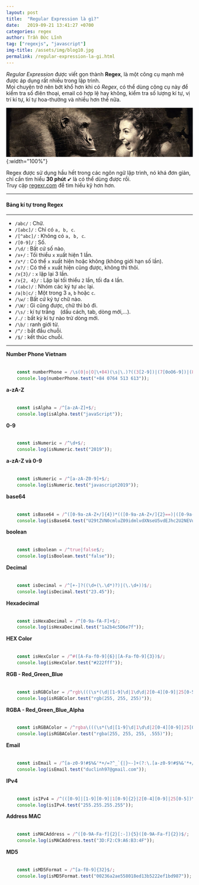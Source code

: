 ```yaml
---
layout: post
title:  "Regular Expression là gì?"
date:   2019-09-21 13:41:27 +0700
categories: regex
author: Trần Đức Lĩnh
tag: ["regexjs", "javascript"]
img-title: /assets/img/blog10.jpg
permalink: /regular-expression-la-gi.html
---
```

*Regular Expression* được viết gọn thành **Regex**, là một công cụ mạnh mẽ được áp dụng rất nhiều trong lập trình.<br/>
Mọi chuyện trở nên bớt khổ hơn khi có *Regex*, có thể dùng công cụ này để kiểm tra số điên thoại, email có hợp lệ hay không, kiểm tra số lượng kí tự, vị trí kí tự, kí tự hoa-thường và nhiều hơn thế nữa.

![image-title-here](/assets/img/img-post/regex/regex.jpg){:width="100%"}

Regex được sử dụng hầu hết trong các ngôn ngữ lập trình, nó khá đơn giản, chỉ cần tìm hiểu **30 phút ➹** là có thể dùng được rồi.<br/>
Truy cập [regexr.com](https://regexr.com/) để tìm hiểu kỹ hơn hơn.

***
#### Bảng kí tự trong Regex
***
* `/abc/` : Chữ.
* `/[abc]/` : Chỉ có `a, b, c`.
* `/[^abc]/` : Không có `a, b, c`.
* `/[0-9]/` : Số.
* `/\d/` : Bất cứ số nào.
* `/x+/` : Tối thiểu `x` xuất hiện 1 lần.
* `/x*/` : Có thể `x` xuất hiện hoặc không (không giới hạn số lần).
* `/x?/` : Có thể `x` xuất hiện cũng được, không thì thôi.
* `/x{3}/` : `x` lặp lại 3 lần.
* `/x{2, 4}/` : Lặp lại tối thiểu `2` lần, tối đa `4` lần.
* `/(abc)/` : Nhóm các ký tự `abc` lại.
* `/a|b|c/` : Một trong 3 `a`, `b` hoặc `c`.
* `/\w/` : Bất cứ ký tự chữ nào.
* `/\W/` : Gì cũng được, chữ thì bỏ đi.
* `/\s/` : kí tự trắng ` ` (dấu cách, tab, dòng mới,…).
* `/./` : bất kỳ kí tự nào trừ dòng mới.
* `/\b/` : ranh giới từ.
* `/^/` : bắt đầu chuỗi.
* `/$/` : kết thúc chuỗi.

***

**Number Phone Vietnam**

```javascript

    const numberPhone = /\s(0|o|O|\+84)(\s|\.)?((3[2-9])|(7[0oO6-9])|(8[1-5])|(9[oO0-9]))([oO0-9]{1})(\s|\.)?([oO0-9]{3})(\s|\.)?([oO0-9]{3})\b/;
    console.log(numberPhone.test("+84 0764 513 613"));

```

**a-zA-Z**

```javascript

    const isAlpha = /^[a-zA-Z]+$/;
    console.log(isAlpha.test("javaScript"));

```

**0-9**

```javascript

    const isNumeric = /^\d+$/;
    console.log(isNumeric.test("2019"));

```

**a-zA-Z và 0-9**

```javascript

    const isNumeric = /^[a-zA-Z0-9]+$/;
    console.log(isNumeric.test("javascript2019"));

```

**base64**

```javascript

    const isBase64 = /^([0-9a-zA-Z+/]{4})*(([0-9a-zA-Z+/]{2}==)|([0-9a-zA-Z+/]{3}=))?$/;
    console.log(isBase64.test("U29tZVN0cmluZ09idmlvdXNseU5vdEJhc2U2NEVuY29kZWQ="));

```

**boolean**

```javascript

    const isBoolean = /^true|false$/;
    console.log(isBoolean.test("false"));

```

**Decimal**

```javascript

    const isDecimal = /^[+-]?((\d+(\.\d*)?)|(\.\d+))$/;
    console.log(isDecimal.test("23.45"));

```

**Hexadecimal**

```javascript

    const isHexaDecimal = /^[0-9a-fA-F]+$/;
    console.log(isHexaDecimal.test("1a2b4c5D6e7f"));

```

**HEX Color**

```javascript

    const isHexColor = /^#([A-Fa-f0-9]{6}|[A-Fa-f0-9]{3})$/;
    console.log(isHexColor.test("#222fff"));

```

**RGB - Red_Green_Blue**

```javascript

    const isRGBColor = /^rgb\(((\s*(\d|[1-9]\d|1\d\d|2[0-4][0-9]|25[0-5])\s*),){2}(\s*(\d|[1-9]\d|1\d\d|2[0-4][0-9]|25[0-5])\s*)\)$/;
    console.log(isRGBColor.test("rgb(255, 255, 255)"));

```

**RGBA - Red_Green_Blue_Alpha**

```javascript

    const isRGBAColor = /^rgba\(((\s*(\d|[1-9]\d|1\d\d|2[0-4][0-9]|25[0-5])\s*),){3}(\s*(1(\.0+)?|0?\.\d+)\s*)\)$/;
    console.log(isRGBAColor.test("rgba(255, 255, 255, .555)")); 

```

**Email**

```javascript

    const isEmail = /^[a-z0-9!#$%&'*+/=?^_`{|}~-]+(?:\.[a-z0-9!#$%&'*+/=?^_`{|}~-]+)*@(?:[a-z0-9](?:[a-z0-9-]*[a-z0-9])?\.)+[a-z0-9](?:[a-z0-9-]*[a-z0-9])?$/i;
    console.log(isEmail.test("duclinh97@gmail.com"));

```

**IPv4**

```javascript

    const isIPv4 = /^(([0-9]|[1-9][0-9]|1[0-9]{2}|2[0-4][0-9]|25[0-5])\.){3}([0-9]|[1-9][0-9]|1[0-9]{2}|2[0-4][0-9]|25[0-5])$/;
    console.log(isIPv4.test("255.255.255.255"));

```

**Address MAC**

```javascript

    const isMACAddress = /^([0-9A-Fa-f]{2}[:-]){5}([0-9A-Fa-f]{2})$/;
    console.log(isMACAddress.test("3D:F2:C9:A6:B3:4F"));

```

**MD5**

```javascript

    const isMD5Format = /^[a-f0-9]{32}$/;
    console.log(isMD5Format.test("00236a2ae558018ed13b5222ef1bd987"));

```